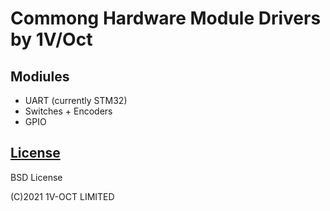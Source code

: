 # Commong Hardware Module Drivers by 1V/Oct

## Modiules
- UART (currently STM32)
- Switches + Encoders
- GPIO


## [License](LICENSE.md)

BSD License

(C)2021 1V-OCT LIMITED
